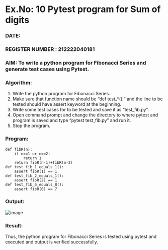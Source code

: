 # Ex.No: 10  Pytest program for Sum of digits

### DATE:                                                                            
### REGISTER NUMBER : 212222040181
### AIM: To write a python program for Fibonacci Series and generate test cases using Pytest. 

### Algorithm:

1. Write the python program for Fibonacci Series. 
2. Make sure that function name should be “def test_*():” and the line to be tested 
should have assert keyword at the beginning. 
3. Write some test cases for to be tested and save it as “test_fib.py”. 
4. Open command prompt and change the directory to where pytest and program is 
saved and type “pytest test_fib.py” and run it. 
5. Stop the program.

### Program:

```
def fibR(n): 
    if n==1 or n==2: 
        return 1 
    return fibR(n-1)+fibR(n-2) 
def test_fib_1_equals_1(): 
    assert fibR(1) == 1 
def test_fib_2_equals_1(): 
    assert fibR(2) == 1 
def test_fib_6_equals_8(): 
    assert fibR(6) == 7 

```


### Output:

![image](https://github.com/user-attachments/assets/273629f8-dd49-4044-900b-48788afbe396)


### Result:
Thus, the python program for Fibonacci Series is tested using pytest and executed and output is verified successfully.


